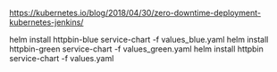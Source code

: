 https://kubernetes.io/blog/2018/04/30/zero-downtime-deployment-kubernetes-jenkins/

helm install httpbin-blue service-chart -f values_blue.yaml
helm install httpbin-green service-chart -f values_green.yaml
helm install httpbin service-chart -f values.yaml